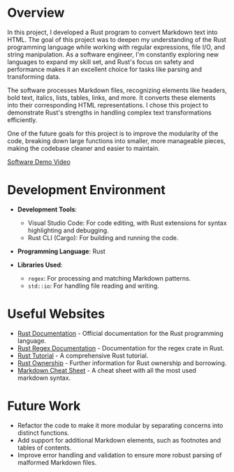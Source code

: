 # Overview

In this project, I developed a Rust program to convert Markdown text into HTML. The goal of this project was to deepen my understanding of the Rust programming language while working with regular expressions, file I/O, and string manipulation. As a software engineer, I'm constantly exploring new languages to expand my skill set, and Rust's focus on safety and performance makes it an excellent choice for tasks like parsing and transforming data.

The software processes Markdown files, recognizing elements like headers, bold text, italics, lists, tables, links, and more. It converts these elements into their corresponding HTML representations. I chose this project to demonstrate Rust's strengths in handling complex text transformations efficiently.

One of the future goals for this project is to improve the modularity of the code, breaking down large functions into smaller, more manageable pieces, making the codebase cleaner and easier to maintain.

[Software Demo Video](https://youtu.be/2vFVrnTVKck)

# Development Environment

- **Development Tools**: 
  - Visual Studio Code: For code editing, with Rust extensions for syntax highlighting and debugging.
  - Rust CLI (Cargo): For building and running the code.
  
- **Programming Language**: Rust

- **Libraries Used**:
  - `regex`: For processing and matching Markdown patterns.
  - `std::io`: For handling file reading and writing.

# Useful Websites

- [Rust Documentation](https://doc.rust-lang.org) - Official documentation for the Rust programming language.
- [Rust Regex Documentation](https://docs.rs/regex/latest/regex/) - Documentation for the regex crate in Rust.
- [Rust Tutorial](https://www.tutorialspoint.com/rust/index.htm) - A comprehensive Rust tutorial.
- [Rust Ownership](https://medium.com/@TechSavvyScribe/ownership-and-borrowing-in-rust-a-comprehensive-guide-1400d2bae02a) - Further information for Rust ownership and borrowing.
- [Markdown Cheat Sheet](https://www.interviewbit.com/markdown-cheat-sheet/) - A cheat sheet with all the most used markdown syntax.

# Future Work

- Refactor the code to make it more modular by separating concerns into distinct functions.
- Add support for additional Markdown elements, such as footnotes and tables of contents.
- Improve error handling and validation to ensure more robust parsing of malformed Markdown files.
